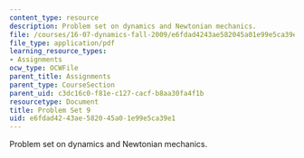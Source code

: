 ```yaml
---
content_type: resource
description: Problem set on dynamics and Newtonian mechanics.
file: /courses/16-07-dynamics-fall-2009/e6fdad4243ae582045a01e99e5ca39e1_MIT16_07F09_hw09.pdf
file_type: application/pdf
learning_resource_types:
- Assignments
ocw_type: OCWFile
parent_title: Assignments
parent_type: CourseSection
parent_uid: c3dc16c0-f81e-c127-cacf-b8aa30fa4f1b
resourcetype: Document
title: Problem Set 9
uid: e6fdad42-43ae-5820-45a0-1e99e5ca39e1
---
```

Problem set on dynamics and Newtonian mechanics.

